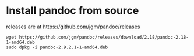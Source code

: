 # Install pandoc from source

releases are at https://github.com/jgm/pandoc/releases

```
wget https://github.com/jgm/pandoc/releases/download/2.18/pandoc-2.18-1-amd64.deb
sudo dpkg -i pandoc-2.9.2.1-1-amd64.deb
```
